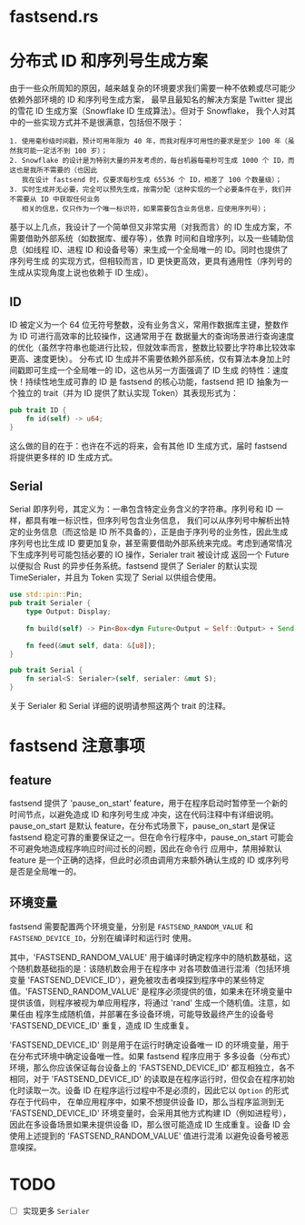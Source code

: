 fastsend.rs
===========

# 分布式 ID 和序列号生成方案

由于一些众所周知的原因，越来越复杂的环境要求我们需要一种不依赖或尽可能少依赖外部环境的 ID 和序列号生成方案，
最早且最知名的解决方案是 Twitter 提出的雪花 ID 生成方案（Snowflake ID 生成算法）。但对于 Snowflake，
我个人对其中的一些实现方式并不是很满意，包括但不限于：

    1. 使用毫秒级时间戳，预计可用年限为 40 年，而我对程序可用性的要求是至少 100 年（虽然我可能一定活不到 100 岁）；
    2. Snowflake 的设计是为特别大量的并发考虑的，每台机器每毫秒可生成 1000 个 ID，而这也是我所不需要的（也因此
       我在设计 fastsend 时，仅要求每秒生成 65536 个 ID，相差了 100 个数量级）；
    3. 实时生成并无必要，完全可以预先生成，按需分配（这种实现的一个必要条件在于，我们并不需要从 ID 中获取任何业务
       相关的信息，仅只作为一个唯一标识符，如果需要包含业务信息，应使用序列号）；

基于以上几点，我设计了一个简单但又非常实用（对我而言）的 ID 生成方案，不需要借助外部系统（如数据库、缓存等），依靠
时间和自增序列，以及一些辅助信息（如线程 ID、进程 ID 和设备号等）来生成一个全局唯一的 ID。同时也提供了序列号生成
的实现方式，但相较而言，ID 更快更高效，更具有通用性（序列号的生成从实现角度上说也依赖于 ID 生成）。

## ID

ID 被定义为一个 64 位无符号整数，没有业务含义，常用作数据库主键，整数作为 ID 可进行高效率的比较操作，这通常用于在
数据量大的查询场景进行查询速度的优化（虽然字符串也能进行比较，但就效率而言，整数比较要比字符串比较效率更高、速度更快）。
分布式 ID 生成并不需要依赖外部系统，仅有算法本身加上时间戳即可生成一个全局唯一的 ID，这也从另一方面强调了 ID 生成
的特性：速度快！持续性地生成可靠的 ID 是 fastsend 的核心功能，fastsend 把 ID 抽象为一个独立的 trait（并为 ID
提供了默认实现 Token）其表现形式为：

```rust
pub trait ID {
    fn id(self) -> u64;
}
```

这么做的目的在于：也许在不远的将来，会有其他 ID 生成方式，届时 fastsend 将提供更多样的 ID 生成方式。

## Serial

Serial 即序列号，其定义为：一串包含特定业务含义的字符串。序列号和 ID 一样，都具有唯一标识性，但序列号包含业务信息，
我们可以从序列号中解析出特定的业务信息（而这恰是 ID 所不具备的），正是由于序列号的业务性，因此生成序列号也比生成 ID
要更加复杂，甚至需要借助外部系统来完成。考虑到通常情况下生成序列号可能包括必要的 IO 操作，Serialer trait 被设计成
返回一个 Future 以便拟合 Rust 的异步任务系统。fastsend 提供了 Serialer 的默认实现 TimeSerialer，并且为 Token
实现了 Serial 以供组合使用。

```rust
use std::pin::Pin;
pub trait Serialer {
    type Output: Display;
    
    fn build(self) -> Pin<Box<dyn Future<Output = Self::Output> + Send + 'static>>;
    
    fn feed(&mut self, data: &[u8]);
}

pub trait Serial {
    fn serial<S: Serialer>(self, serialer: &mut S);
}
```

关于 Serialer 和 Serial 详细的说明请参照这两个 trait 的注释。

# fastsend 注意事项

## feature

fastsend 提供了 'pause_on_start' feature，用于在程序启动时暂停至一个新的时间节点，以避免造成 ID 和序列号生成
冲突，这在代码注释中有详细说明。pause_on_start 是默认 feature，在分布式场景下，pause_on_start 是保证 fastsend
稳定可靠的重要保证之一。但在命令行程序中，pause_on_start 可能会不可避免地造成程序响应时间过长的问题，因此在命令行
应用中，禁用掉默认 feature 是一个正确的选择，但此时必须由调用方来额外确认生成的 ID 或序列号是否是全局唯一的。

## 环境变量

fastsend 需要配置两个环境变量，分别是 `FASTSEND_RANDOM_VALUE` 和 `FASTSEND_DEVICE_ID`，分别在编译时和运行时
使用。

其中，'FASTSEND_RANDOM_VALUE' 用于编译时确定程序中的随机数基础，这个随机数基础指的是：该随机数会用于在程序中
对各项数值进行混淆（包括环境变量 'FASTSEND_DEVICE_ID'），避免被攻击者嗅探到程序中的某些特定值。'FASTSEND_RANDOM_VALUE'
是程序必须提供的值，如果未在环境变量中提供该值，则程序被视为单应用程序，将通过 'rand' 生成一个随机值。注意，如果任由
程序生成随机值，并部署在多设备环境，可能导致最终产生的设备号 'FASTSEND_DEVICE_ID' 重复，造成 ID 生成重复。

'FASTSEND_DEVICE_ID' 则是用于在运行时确定设备唯一 ID 的环境变量，用于在分布式环境中确定设备唯一性。如果 fastsend 程序应用于
多多设备（分布式）环境，那么你应该保证每台设备上的 'FASTSEND_DEVICE_ID' 都互相独立，各不相同，对于 'FASTSEND_DEVICE_ID'
的读取是在程序运行时，但仅会在程序初始化时读取一次。设备 ID 在程序运行过程中不是必须的，因此它以 `Option` 的形式存在于代码中，
在单应用程序中，如果不想提供设备 ID，那么当程序监测到无 'FASTSEND_DEVICE_ID' 环境变量时，会采用其他方式构建 ID（例如进程号），
因此在多设备场景如果未提供设备 ID，那么很可能造成 ID 生成重复。设备 ID 会使用上述提到的 'FASTSEND_RANDOM_VALUE' 值进行混淆
以避免设备号被恶意嗅探。

# TODO

- [ ] 实现更多 `Serialer`